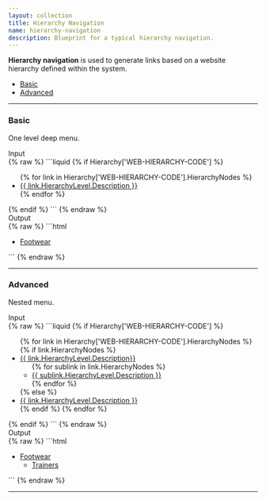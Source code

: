 ```yaml
---
layout: collection
title: Hierarchy Navigation
name: hierarchy-navigation
description: Blueprint for a typical hierarchy navigation.
---
```


**Hierarchy navigation** is used to generate links based on a website hierarchy defined within the system.

* [Basic](#basic)
* [Advanced](#advanced)

---

<a name="basic"></a>
### Basic
One level deep menu.

<div class="example-title">Input</div>
{% raw %}
```liquid
<!-- Check the website hierarchy exists -->
{% if Hierarchy['WEB-HIERARCHY-CODE'] %}
	<ul>
	<!-- Create a loop of all of the level one nodes -->
	{% for link in Hierarchy['WEB-HIERARCHY-CODE'].HierarchyNodes %}
		<!-- Output a link and the description for each node -->
		<li><a href="{{ link.NavigateUrl }}">{{ link.HierarchyLevel.Description }}</a></li>
	{% endfor %}
	</ul>
{% endif %}
```
{% endraw %}

<div class="example-title">Output</div>
{% raw %}
```html
<ul>
	<li><a href="/footwear">Footwear</a></li>
</ul>
```
{% endraw %}

---

<a name="advanced"></a>
### Advanced
Nested menu.

<div class="example-title">Input</div>
{% raw %}
```liquid
{% if Hierarchy['WEB-HIERARCHY-CODE'] %}
	<ul>
	{% for link in Hierarchy['WEB-HIERARCHY-CODE'].HierarchyNodes %}
		{% if link.HierarchyNodes %}
			<li><a href="{{ link.NavigateUrl }}">{{ link.HierarchyLevel.Description}}</a>
				<ul>
				<!-- Create a loop of all of the level two nodes -->
				{% for sublink in link.HierarchyNodes %}
					<!-- Output a link and the description for each node -->
					<li><a href="{{ sublink.NavigateUrl }}">{{ sublink.HierarchyLevel.Description }}</a></li>
				{% endfor %}
				</ul>
			</li>
			{% else %}
			<!-- Output a single level one link if it has no children -->
			<li><a href="{{ link.NavigateUrl }}">{{ link.HierarchyLevel.Description }}</a></li>
		{% endif %}
	{% endfor %}
	</ul>
{% endif %}
```
{% endraw %}

<div class="example-title">Output</div>
{% raw %}
```html
<ul>
	<li>
		<a href="/footwear">Footwear</a>
		<ul>
			<li><a href="/footwear/trainers">Trainers</a></li>
		</ul>
	</li>
</ul>
```
{% endraw %}

---
